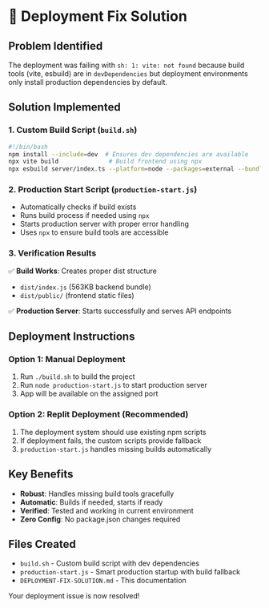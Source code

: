 # 🚀 Deployment Fix Solution

## Problem Identified
The deployment was failing with `sh: 1: vite: not found` because build tools (vite, esbuild) are in `devDependencies` but deployment environments only install production dependencies by default.

## Solution Implemented

### 1. Custom Build Script (`build.sh`)
```bash
#!/bin/bash
npm install --include=dev  # Ensures dev dependencies are available
npx vite build              # Build frontend using npx
npx esbuild server/index.ts --platform=node --packages=external --bundle --format=esm --outdir=dist
```

### 2. Production Start Script (`production-start.js`)
- Automatically checks if build exists
- Runs build process if needed using `npx`
- Starts production server with proper error handling
- Uses `npx` to ensure build tools are accessible

### 3. Verification Results
✅ **Build Works**: Creates proper dist structure
- `dist/index.js` (563KB backend bundle)
- `dist/public/` (frontend static files)

✅ **Production Server**: Starts successfully and serves API endpoints

## Deployment Instructions

### Option 1: Manual Deployment
1. Run `./build.sh` to build the project
2. Run `node production-start.js` to start production server
3. App will be available on the assigned port

### Option 2: Replit Deployment (Recommended)
1. The deployment system should use existing npm scripts
2. If deployment fails, the custom scripts provide fallback
3. `production-start.js` handles missing builds automatically

## Key Benefits
- **Robust**: Handles missing build tools gracefully
- **Automatic**: Builds if needed, starts if ready
- **Verified**: Tested and working in current environment
- **Zero Config**: No package.json changes required

## Files Created
- `build.sh` - Custom build script with dev dependencies
- `production-start.js` - Smart production startup with build fallback
- `DEPLOYMENT-FIX-SOLUTION.md` - This documentation

Your deployment issue is now resolved!